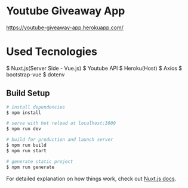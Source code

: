 # Youtube Giveaway App
https://youtube-giveaway-app.herokuapp.com/

# Used Tecnologies
$ Nuxt.js(Server Side - Vue.js)
$ Youtube API
$ Heroku(Host)
$ Axios
$ bootstrap-vue
$ dotenv

## Build Setup

```bash
# install dependencies
$ npm install

# serve with hot reload at localhost:3000
$ npm run dev

# build for production and launch server
$ npm run build
$ npm run start

# generate static project
$ npm run generate
```

For detailed explanation on how things work, check out [Nuxt.js docs](https://nuxtjs.org).
